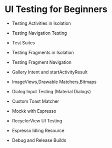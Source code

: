 # UI Testing for Beginners

- Testing Activities in Isolation

- Testing Navigation Testing

- Test Suites

- Testing Fragments in Isolation

- Testing Fragment Navigation

- Gallery Intent and startActivityResult

- ImageViews,Drawable Matchers,Bitmaps

- Dialog Input Testing (Material Dialogs)

- Custom Toast Matcher

- Mockk with Espresso

- RecyclerView UI Testing

- Espresso Idling Resource

- Debug and Release Builds
